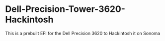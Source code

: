 # Dell-Precision-Tower-3620-Hackintosh
This is a prebuilt EFI for the Dell Precision 3620 to Hackintosh it on Sonoma
